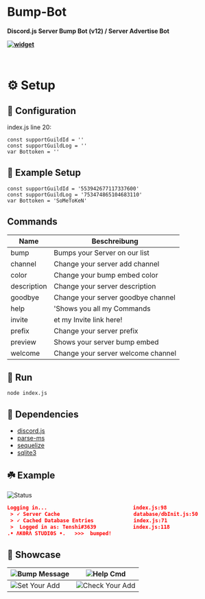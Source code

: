 # Bump-Bot
**Discord.js Server Bump Bot (v12) / Server Advertise Bot**

**[![widget](https://discord.com/api/guilds/553942677117337600/widget.png?style=banner2)](https://discord.gg/Emk2udJ)**

<br/>

# ⚙️ Setup

## 🔧 Configuration
index.js line 20:
```JS
const supportGuildId = ''
const supportGuildLog = ''
var Bottoken = ''
```

## 🤖 Example Setup
```JS
const supportGuildId = '553942677117337600'
const supportGuildLog = '753474865104683110'
var Bottoken = 'SoMeToKeN'
```

## Commands
|  Name | Beschreibung |
| ------------- | ------------- |
| bump | Bumps your Server on our list |
| channel | Change your server add channel |
| color | Change your bump embed color |
| description | Change your server description |
| goodbye | Change your server goodbye channel |
| help | 'Shows you all my Commands |
| invite | et my Invite link here! |
| prefix | Change your server prefix |
| preview | Shows your server bump embed |
| welcome | Change your server welcome channel |

## 🌿 Run
```node index.js```

## 🍂 Dependencies
* [discord.js](https://www.npmjs.com/package/discord.js)
* [parse-ms](https://www.npmjs.com/package/parse-ms)
* [sequelize](https://www.npmjs.com/package/sequelize)
* [sqlite3](https://www.npmjs.com/package/sqlite3)

## ☘️ Example
![Status](https://cdn.discordapp.com/attachments/796828284234235935/796829261112541220/unknown.png)

```json
Logging in...                            index.js:98
 > 🗸 Server Cache                        database/dbInit.js:50
 > 🗸 Cached Database Entries             index.js:71
 >  Logged in as: Tenshi#3639            index.js:118
.• ΛΚΘRΛ SΤUDΙΘS •.   >>>  bumped!
```

## 📸 Showcase
|![Bump Message](https://cdn.discordapp.com/attachments/796828284234235935/796828603802714203/unknown.png)|![Help Cmd](https://cdn.discordapp.com/attachments/796828284234235935/796831590188974130/unknown.png)|
| - | - |
|![Set Your Add](https://cdn.discordapp.com/attachments/796828284234235935/796828399506292816/unknown.png)|![Check Your Add](https://cdn.discordapp.com/attachments/796828284234235935/796828471837589504/unknown.png)|